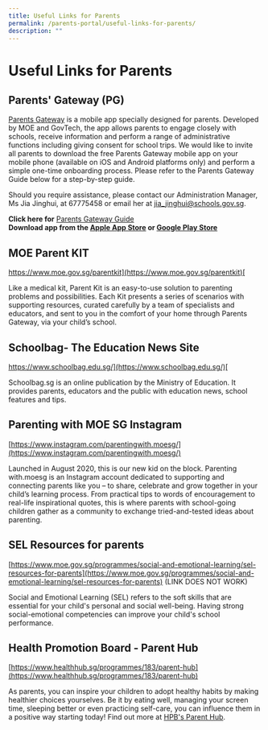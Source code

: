 ```yaml
---
title: Useful Links for Parents
permalink: /parents-portal/useful-links-for-parents/
description: ""
---
```

# Useful Links for Parents


## Parents' Gateway (PG)


[Parents Gateway](https://pg.moe.edu.sg/) is a mobile app specially designed for parents. Developed by MOE and GovTech, the app allows parents to engage closely with schools, receive information and perform a range of administrative functions including giving consent for school trips. We would like to invite all parents to download the free Parents Gateway mobile app on your mobile phone (available on iOS and Android platforms only) and perform a simple one-time onboarding process. Please refer to the Parents Gateway Guide below for a step-by-step guide.

Should you require assistance, please contact our Administration Manager, Ms Jia Jinghui, at 67775458 or email her at [jia\_jinghui@schools.gov.sg](mailto:jia_jinghui@schools.gov.sg).

**Click here for** [Parents Gateway Guide](https://peitongpri-moe-edu-sg-admin.cwp.sg/qql/slot/u575/2019/Documents/Parents%20Gateway%20Guide.pdf)  
**Download app from the [Apple App Store](https://apps.apple.com/sg/app/parents-gateway/id1267198708) or [Google Play Store](https://play.google.com/store/apps/details?id=com.moe.pgp&hl=en_SG)**

## MOE Parent KIT


[https://www.moe.gov.sg/parentkit](https://www.moe.gov.sg/parentkit)[  
](https://www.moe.gov.sg/parentkit)

Like a medical kit, Parent Kit is an easy-to-use solution to parenting problems and possibilities. Each Kit presents a series of scenarios with supporting resources, curated carefully by a team of specialists and educators, and sent to you in the comfort of your home through Parents Gateway, via your child’s school.

## Schoolbag- The Education News Site


[https://www.schoolbag.edu.sg/](https://www.schoolbag.edu.sg/)[  
](https://www.schoolbag.edu.sg/)

Schoolbag.sg is an online publication by the Ministry of Education. It provides parents, educators and the public with education news, school features and tips.

## Parenting with MOE SG Instagram


[https://www.instagram.com/parentingwith.moesg/](https://www.instagram.com/parentingwith.moesg/)

Launched in August 2020, this is our new kid on the block. Parenting with.moesg is an Instagram account dedicated to supporting and connecting parents like you – to share, celebrate and grow together in your child’s learning process. From practical tips to words of encouragement to real-life inspirational quotes, this is where parents with school-going children gather as a community to exchange tried-and-tested ideas about parenting. 

## SEL Resources for parents

[https://www.moe.gov.sg/programmes/social-and-emotional-learning/sel-resources-for-parents](https://www.moe.gov.sg/programmes/social-and-emotional-learning/sel-resources-for-parents) (LINK DOES NOT WORK)


Social and Emotional Learning (SEL) refers to the soft skills that are essential for your child's personal and social well-being. Having strong social-emotional competencies can improve your child's school performance.

## Health Promotion Board - Parent Hub


[https://www.healthhub.sg/programmes/183/parent-hub](https://www.healthhub.sg/programmes/183/parent-hub)

As parents, you can inspire your children to adopt healthy habits by making healthier choices yourselves. Be it by eating well, managing your screen time, sleeping better or even practicing self-care, you can influence them in a positive way starting today! Find out more at [HPB's Parent Hub](https://www.healthhub.sg/programmes/183/parent-hub).
